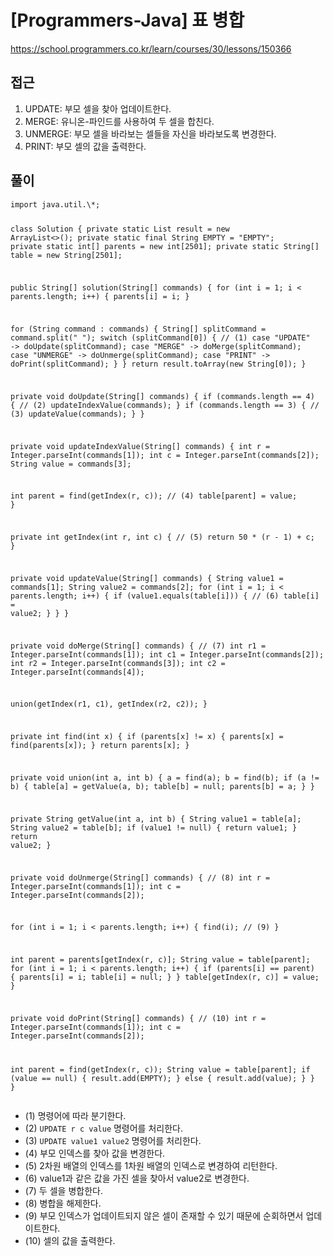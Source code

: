 [Programmers-Java] 표 병합
=
<p><a href="https://school.programmers.co.kr/learn/courses/30/lessons/150366">https://school.programmers.co.kr/learn/courses/30/lessons/150366</a></p>
<h2>접근</h2>
<ol>
<li>UPDATE: 부모 셀을 찾아 업데이트한다.</li>
<li>MERGE: 유니온-파인드를 사용하여 두 셀을 합친다.</li>
<li>UNMERGE: 부모 셀을 바라보는 셀들을 자신을 바라보도록 변경한다.</li>
<li>PRINT: 부모 셀의 값을 출력한다.</li>
</ol>
<h2>풀이</h2>
<pre><code class="java">import java.util.\*;

class Solution {
 private static List<String> result = new ArrayList<>();
 private static final String EMPTY = "EMPTY";
 private static int[] parents = new int[2501];
 private static String[] table = new String[2501];

 public String[] solution(String[] commands) {
 for (int i = 1; i < parents.length; i++) {
 parents[i] = i;
 }

 for (String command : commands) {
 String[] splitCommand = command.split(" ");
 switch (splitCommand[0]) { // (1)
 case "UPDATE" -> doUpdate(splitCommand);
 case "MERGE" -> doMerge(splitCommand);
 case "UNMERGE" -> doUnmerge(splitCommand);
 case "PRINT" -> doPrint(splitCommand);
 }
 }
 return result.toArray(new String[0]);
 }

 private void doUpdate(String[] commands) {
 if (commands.length == 4) { // (2)
 updateIndexValue(commands);
 }
 if (commands.length == 3) { // (3)
 updateValue(commands);
 }
 }

 private void updateIndexValue(String[] commands) {
 int r = Integer.parseInt(commands[1]);
 int c = Integer.parseInt(commands[2]);
 String value = commands[3];

 int parent = find(getIndex(r, c)); // (4)
 table[parent] = value;
 }

 private int getIndex(int r, int c) { // (5)
 return 50 \* (r - 1) + c;
 }

 private void updateValue(String[] commands) {
 String value1 = commands[1];
 String value2 = commands[2];
 for (int i = 1; i < parents.length; i++) {
 if (value1.equals(table[i])) { // (6)
 table[i] = value2;
 }
 }
 }

 private void doMerge(String[] commands) { // (7)
 int r1 = Integer.parseInt(commands[1]);
 int c1 = Integer.parseInt(commands[2]);
 int r2 = Integer.parseInt(commands[3]);
 int c2 = Integer.parseInt(commands[4]);

 union(getIndex(r1, c1), getIndex(r2, c2));
 }

 private int find(int x) {
 if (parents[x] != x) {
 parents[x] = find(parents[x]);
 }
 return parents[x];
 }

 private void union(int a, int b) {
 a = find(a);
 b = find(b);
 if (a != b) {
 table[a] = getValue(a, b);
 table[b] = null;
 parents[b] = a;
 }
 }

 private String getValue(int a, int b) {
 String value1 = table[a];
 String value2 = table[b];
 if (value1 != null) {
 return value1;
 }
 return value2;
 }

 private void doUnmerge(String[] commands) { // (8)
 int r = Integer.parseInt(commands[1]);
 int c = Integer.parseInt(commands[2]);

 for (int i = 1; i < parents.length; i++) {
 find(i); // (9)
 }

 int parent = parents[getIndex(r, c)];
 String value = table[parent];
 for (int i = 1; i < parents.length; i++) {
 if (parents[i] == parent) {
 parents[i] = i;
 table[i] = null;
 }
 }
 table[getIndex(r, c)] = value;
 }

 private void doPrint(String[] commands) { // (10)
 int r = Integer.parseInt(commands[1]);
 int c = Integer.parseInt(commands[2]);

 int parent = find(getIndex(r, c));
 String value = table[parent];
 if (value == null) {
 result.add(EMPTY);
 } else {
 result.add(value);
 }
 }
}</code></pre>
<ul>
<li>(1) 명령어에 따라 분기한다.</li>
<li>(2) <code>UPDATE r c value</code> 명령어를 처리한다.</li>
<li>(3) <code>UPDATE value1 value2</code> 명령어를 처리한다.</li>
<li>(4) 부모 인덱스를 찾아 값을 변경한다.</li>
<li>(5) 2차원 배열의 인덱스를 1차원 배열의 인덱스로 변경하여 리턴한다.</li>
<li>(6) value1과 같은 값을 가진 셀을 찾아서 value2로 변경한다.</li>
<li>(7) 두 셀을 병합한다.</li>
<li>(8) 병합을 해제한다.</li>
<li>(9) 부모 인덱스가 업데이트되지 않은 셀이 존재할 수 있기 때문에 순회하면서 업데이트한다.</li>
<li>(10) 셀의 값을 출력한다.</li>
</ul>